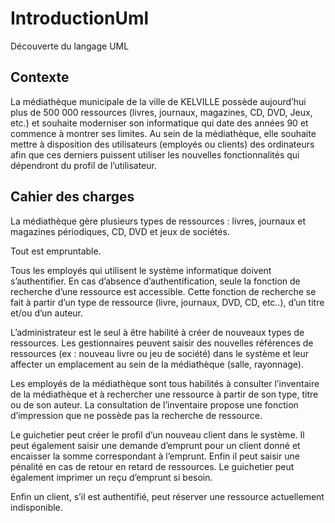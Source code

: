 # IntroductionUml
Découverte du langage UML

## Contexte
La médiathèque municipale de la ville de KELVILLE possède aujourd’hui plus de 500 000
ressources (livres, journaux, magazines, CD, DVD, Jeux, etc.) et souhaite moderniser son
informatique qui date des années 90 et commence à montrer ses limites.
Au sein de la médiathèque, elle souhaite mettre à disposition des utilisateurs (employés ou
clients) des ordinateurs afin que ces derniers puissent utiliser les nouvelles fonctionnalités qui
dépendront du profil de l’utilisateur.

## Cahier des charges
La médiathèque gère plusieurs types de ressources : livres, journaux et magazines
périodiques, CD, DVD et jeux de sociétés.

Tout est empruntable.

Tous les employés qui utilisent le système informatique doivent s’authentifier. En cas
d’absence d’authentification, seule la fonction de recherche d’une ressource est accessible.
Cette fonction de recherche se fait à partir d’un type de ressource (livre, journaux, DVD, CD,
etc..), d’un titre et/ou d’un auteur.

L’administrateur est le seul à être habilité à créer de nouveaux types de ressources.
Les gestionnaires peuvent saisir des nouvelles références de ressources (ex : nouveau livre ou
jeu de société) dans le système et leur affecter un emplacement au sein de la médiathèque
(salle, rayonnage).

Les employés de la médiathèque sont tous habilités à consulter l’inventaire de la
médiathèque et à rechercher une ressource à partir de son type, titre ou de son auteur. La
consultation de l’inventaire propose une fonction d’impression que ne possède pas la
recherche de ressource.

Le guichetier peut créer le profil d’un nouveau client dans le système. Il peut également saisir
une demande d’emprunt pour un client donné et encaisser la somme correspondant à
l’emprunt. Enfin il peut saisir une pénalité en cas de retour en retard de ressources.
Le guichetier peut également imprimer un reçu d’emprunt si besoin.

Enfin un client, s’il est authentifié, peut réserver une ressource actuellement indisponible.
